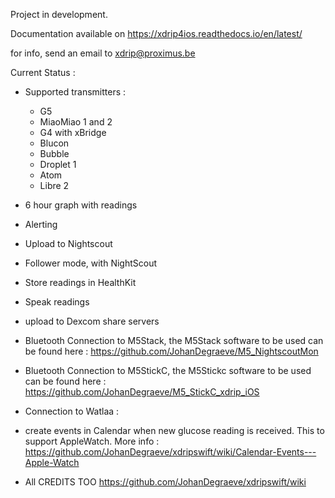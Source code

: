 Project in development.

Documentation available on https://xdrip4ios.readthedocs.io/en/latest/

for info, send an email to xdrip@proximus.be

Current Status :

- Supported transmitters :
    - G5
    - MiaoMiao 1 and 2
    - G4 with xBridge
    - Blucon
    - Bubble
    - Droplet 1
    - Atom
    - Libre 2
- 6 hour graph with readings
- Alerting
- Upload to Nightscout
- Follower mode, with NightScout
- Store readings in HealthKit
- Speak readings
- upload to Dexcom share servers
- Bluetooth Connection to M5Stack, the M5Stack software to be used can be found here : https://github.com/JohanDegraeve/M5_NightscoutMon
- Bluetooth Connection to M5StickC, the M5Stickc software to be used can be found here : https://github.com/JohanDegraeve/M5_StickC_xdrip_iOS
- Connection to Watlaa :
    
    

- create events in Calendar when new glucose reading is received. This to support AppleWatch. More info : https://github.com/JohanDegraeve/xdripswift/wiki/Calendar-Events---Apple-Watch


 - All CREDITS TOO
 https://github.com/JohanDegraeve/xdripswift/wiki
